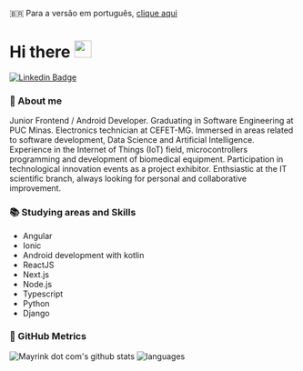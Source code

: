🇧🇷 Para a versão em português, [clique aqui](./README_pt_br.md)

# Hi there <img height="30" src="https://i.imgur.com/yYqn19R.gif" />
[![Linkedin Badge](https://img.shields.io/badge/-João%20Pedro%20Mayrink-6633cc?style=flat-square&logo=Linkedin&logoColor=white&link=https://www.linkedin.com/in/joao-pedro-mayrink-de-jesus/)](https://www.linkedin.com/in/joao-pedro-mayrink-de-jesus/)

### 👦 About me 

  Junior Frontend / Android Developer. Graduating in Software Engineering at PUC Minas. Electronics technician at CEFET-MG. Immersed in areas related to software development, Data Science and Artificial Intelligence. Experience in the Internet of Things (IoT) field, microcontrollers programming and development of biomedical equipment. Participation in technological innovation events as a project exhibitor. Enthsiastic at the IT scientific branch, always looking for personal and collaborative improvement. 
  
### 📚 Studying areas and Skills

  - Angular
  - Ionic
  - Android development with kotlin
  - ReactJS
  - Next.js
  - Node.js
  - Typescript
  - Python
  - Django

### 🎯 GitHub Metrics
![Mayrink dot com's github stats](https://github-readme-stats.vercel.app/api?username=mayrinkdotcom&show_icons=true&theme=dracula&title_color=6633cc&icon_color=6633cc)
![languages](https://github-readme-stats.vercel.app/api/top-langs/?username=mayrinkdotcom&hide=scss&layout=compact&theme=radical&title_color=6633cc)



<!--
**mayrinkdotcom/mayrinkdotcom** is a ✨ _special_ ✨ repository because its `README.md` (this file) appears on your GitHub profile.

Here are some ideas to get you started:

- 🔭 I’m currently working on ...
- 🌱 I’m currently learning ...
- 👯 I’m looking to collaborate on ...
- 🤔 I’m looking for help with ...
- 💬 Ask me about ...
- 📫 How to reach me: ...
- 😄 Pronouns: ...
- ⚡ Fun fact: ...
-->
